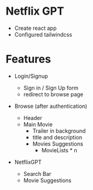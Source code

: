 # Netflix GPT

- Create react app
- Configured tailwindcss

# Features

- Login/Signup
  - Sign in / Sign Up form
  - redirect to browse page
- Browse (after authentication)

  - Header
  - Main Movie
    - Trailer in background
    - title and description
    - Movies Suggestions
      - MovieLists \* n

- NetflixGPT
  - Search Bar
  - Movie Suggestions
